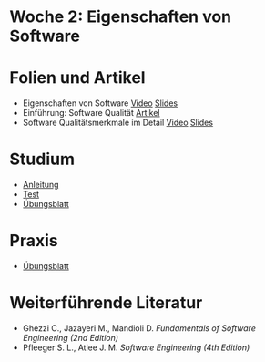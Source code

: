 # Woche 2: Eigenschaften von Software

# Folien und Artikel

* Eigenschaften von Software [Video](https://drive.switch.ch/index.php/s/8ZncsAs3acnZ45b) [Slides](../slides/software-nature.html)
* Einführung: Software Qualität [Artikel](articles/software-qualities-introduction.html)
* Software Qualitätsmerkmale im Detail [Video](https://drive.switch.ch/index.php/s/S4dDqY5HAmTRKnw) [Slides](../slides/software-qualities.html)


# Studium
* [Anleitung](guide.html)
* [Test](https://adam.unibas.ch/goto_adam_tst_700846.html)
* [Übungsblatt](./exercises/theory-exercise.md)


# Praxis
* [Übungsblatt](./exercises/practical-exercise.md)


# Weiterführende Literatur

* Ghezzi C., Jazayeri M., Mandioli D. *Fundamentals of Software Engineering (2nd Edition)* 
* Pfleeger S. L., Atlee J. M. *Software Engineering (4th Edition)*

